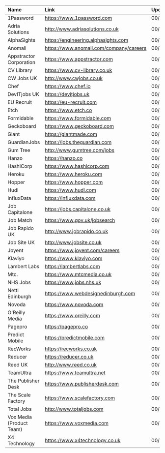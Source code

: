 | Name                     | Link                                    | Updated    |
| :----------------------- | :-------------------------------------- | :--------- |
| 1Password                | https://www.1password.com               | 00/00/0000 |
| Adria Solutions          | http://www.adriasolutions.co.uk         | 00/00/0000 |
| AlphaSights              | https://engineering.alphasights.com     | 00/00/0000 |
| Anomali                  | https://www.anomali.com/company/careers | 00/00/0000 |
| Appstractor Corporation  | https://www.appstractor.com             | 00/00/0000 |
| CV Library               | https://www.cv-library.co.uk            | 00/00/0000 |
| CW Jobs UK               | http://www.cwjobs.co.uk                 | 00/00/0000 |
| Chef                     | https://www.chef.io                     | 00/00/0000 |
| DevITjobs UK             | https://devitjobs.uk                    | 00/00/0000 |
| EU Recruit               | https://eu-recruit.com                  | 00/00/0000 |
| Etch                     | https://www.etch.co                     | 00/00/0000 |
| Formidable               | https://www.formidable.com              | 00/00/0000 |
| Geckoboard               | https://www.geckoboard.com              | 00/00/0000 |
| Giant                    | https://giantmade.com                   | 00/00/0000 |
| GuardianJobs             | https://jobs.theguardian.com            | 00/00/0000 |
| Gum Tree                 | http://www.gumtree.com/jobs             | 00/00/0000 |
| Hanzo                    | https://hanzo.co                        | 00/00/0000 |
| HashiCorp                | https://www.hashicorp.com               | 00/00/0000 |
| Heroku                   | https://www.heroku.com                  | 00/00/0000 |
| Hopper                   | https://www.hopper.com                  | 00/00/0000 |
| Hudl                     | https://www.hudl.com                    | 00/00/0000 |
| InfluxData               | https://influxdata.com                  | 00/00/0000 |
| Job Capitalone           | https://jobs.capitalone.co.uk           | 00/00/0000 |
| Job Match                | https://www.gov.uk/jobsearch            | 00/00/0000 |
| Job Rapido UK            | http://www.jobrapido.co.uk              | 00/00/0000 |
| Job Site UK              | http://www.jobsite.co.uk                | 00/00/0000 |
| Joyent                   | https://www.joyent.com/careers          | 00/00/0000 |
| Klaviyo                  | https://www.klaviyo.com                 | 00/00/0000 |
| Lambert Labs             | https://lambertlabs.com                 | 00/00/0000 |
| Mtc.                     | https://www.mtcmedia.co.uk              | 00/00/0000 |
| NHS Jobs                 | https://www.jobs.nhs.uk                 | 00/00/0000 |
| Nettl Edinburgh          | https://www.webdesignedinburgh.com      | 00/00/0000 |
| Novoda                   | https://www.novoda.com                  | 00/00/0000 |
| O'Reilly Media           | https://www.oreilly.com                 | 00/00/0000 |
| Pagepro                  | https://pagepro.co                      | 00/00/0000 |
| Predict Mobile           | https://predictmobile.com               | 00/00/0000 |
| RecWorks                 | https://recworks.co.uk                  | 00/00/0000 |
| Reducer                  | https://reducer.co.uk                   | 00/00/0000 |
| Reed UK                  | http://www.reed.co.uk                   | 00/00/0000 |
| TeamUltra                | https://www.teamultra.net               | 00/00/0000 |
| The Publisher Desk       | https://www.publisherdesk.com           | 00/00/0000 |
| The Scale Factory        | https://www.scalefactory.com            | 00/00/0000 |
| Total Jobs               | http://www.totaljobs.com                | 00/00/0000 |
| Vox Media (Product Team) | https://www.voxmedia.com                | 00/00/0000 |
| X4 Technology            | https://www.x4technology.co.uk          | 00/00/0000 |
